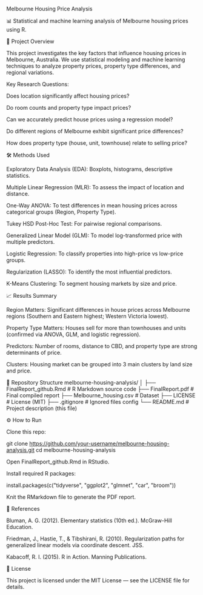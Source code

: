 Melbourne Housing Price Analysis

📊 Statistical and machine learning analysis of Melbourne housing prices using R.

📌 Project Overview

This project investigates the key factors that influence housing prices in Melbourne, Australia.
We use statistical modeling and machine learning techniques to analyze property prices, property type differences, and regional variations.

Key Research Questions:

Does location significantly affect housing prices?

Do room counts and property type impact prices?

Can we accurately predict house prices using a regression model?

Do different regions of Melbourne exhibit significant price differences?

How does property type (house, unit, townhouse) relate to selling price?

🛠 Methods Used

Exploratory Data Analysis (EDA): Boxplots, histograms, descriptive statistics.

Multiple Linear Regression (MLR): To assess the impact of location and distance.

One-Way ANOVA: To test differences in mean housing prices across categorical groups (Region, Property Type).

Tukey HSD Post-Hoc Test: For pairwise regional comparisons.

Generalized Linear Model (GLM): To model log-transformed price with multiple predictors.

Logistic Regression: To classify properties into high-price vs low-price groups.

Regularization (LASSO): To identify the most influential predictors.

K-Means Clustering: To segment housing markets by size and price.

📈 Results Summary

Region Matters: Significant differences in house prices across Melbourne regions (Southern and Eastern highest; Western Victoria lowest).

Property Type Matters: Houses sell for more than townhouses and units (confirmed via ANOVA, GLM, and logistic regression).

Predictors: Number of rooms, distance to CBD, and property type are strong determinants of price.

Clusters: Housing market can be grouped into 3 main clusters by land size and price.

📂 Repository Structure
melbourne-housing-analysis/
│
├── FinalReport_github.Rmd   # R Markdown source code
├── FinalReport.pdf          # Final compiled report
├── Melbourne_housing.csv    # Dataset
├── LICENSE                  # License (MIT)
├── .gitignore               # Ignored files config
└── README.md                # Project description (this file)

⚙️ How to Run

Clone this repo:

git clone https://github.com/your-username/melbourne-housing-analysis.git
cd melbourne-housing-analysis


Open FinalReport_github.Rmd in RStudio.

Install required R packages:

install.packages(c("tidyverse", "ggplot2", "glmnet", "car", "broom"))


Knit the RMarkdown file to generate the PDF report.

📜 References

Bluman, A. G. (2012). Elementary statistics (10th ed.). McGraw-Hill Education.

Friedman, J., Hastie, T., & Tibshirani, R. (2010). Regularization paths for generalized linear models via coordinate descent. JSS.

Kabacoff, R. I. (2015). R in Action. Manning Publications.

🔑 License

This project is licensed under the MIT License — see the LICENSE file for details.
